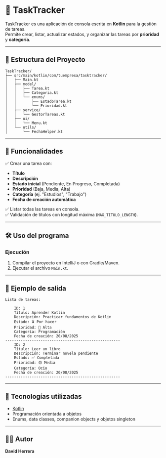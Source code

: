 # 📝 TaskTracker

TaskTracker es una aplicación de consola escrita en **Kotlin** para la gestión de tareas.  
Permite crear, listar, actualizar estados, y organizar las tareas por **prioridad** y **categoría**.  

---

## 📂 Estructura del Proyecto

```
TaskTracker/
├── src/main/kotlin/com/tuempresa/tasktracker/
│   ├── Main.kt
│   ├── model/
│   │   ├── Tarea.kt
│   │   ├── Categoria.kt
│   │   └── enums/
│   │       ├── EstadoTarea.kt
│   │       └── Prioridad.kt
│   ├── service/
│   │   └── GestorTareas.kt
│   ├── ui/
│   │   └── Menu.kt
│   └── utils/
│       └── FechaHelper.kt
```

---

## 📌 Funcionalidades

✅ Crear una tarea con:  
- **Título**  
- **Descripción**  
- **Estado inicial** (Pendiente, En Progreso, Completada)  
- **Prioridad** (Baja, Media, Alta)  
- **Categoría** (ej. "Estudios", "Trabajo")  
- **Fecha de creación automática**  

✅ Listar todas las tareas en consola.   
✅ Validación de títulos con longitud máxima (`MAX_TITULO_LENGTH`).  

---

## 🛠️ Uso del programa

### Ejecución

1. Compilar el proyecto en IntelliJ o con Gradle/Maven.
2. Ejecutar el archivo `Main.kt`.


---

## 📸 Ejemplo de salida

```
Lista de tareas:

    ID: 1
    Título: Aprender Kotlin
    Descripción: Practicar fundamentos de Kotlin
    Estado: ⏳ Por hacer
    Prioridad: 🔴 Alta
    Categoría: Programación
    Fecha de creación: 20/08/2025
----------------------------------------------------
    ID: 2
    Título: Leer un libro
    Descripción: Terminar novela pendiente
    Estado: ✅ Completada
    Prioridad: 🟡 Media
    Categoría: Ocio
    Fecha de creación: 20/08/2025
----------------------------------------------------
```

---

## 🚀 Tecnologías utilizadas
- [Kotlin](https://kotlinlang.org/)  
- Programación orientada a objetos  
- Enums, data classes, companion objects y objetos singleton  

---

## 👨‍💻 Autor
**David Herrera**